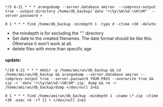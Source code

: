 ```
*/5 6-21 * * * arangodump --server.database amiran  --compress-output true --output-directory /home/db_backup/`date "+\%y\%m\%d-\%H\%M"` --server.password >

0 1 * * * find /home/db_backup -mindepth 1 -type d -ctime +30 -delete
```

* the mindepth is for excluding the "." directory
* Set date to the created filenames.  The date format should be like this. Otherwise it won't work at all.
* delete files with more than specific age

#### update:

```
*/10 6-21 * * * mkdir -p /home/amiran/db_backup && cd /home/amiran/db_backup && arangodump --server.database amiran --compress-output true --server.password YOUR-PASS --overwrite true && zip -r `date "+\%y\%m\%d-\%H\%M".zip` dump && rm -r /home/amiran/db_backup/dump >/dev/null 2>&1

0 1 * * * find /home/amiran/db_backup -mindepth 1 -iname \*.zip -ctime +30 -exec rm -rf {} + >/dev/null 2>&1
```

